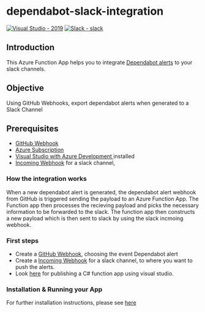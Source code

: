 # dependabot-slack-integration

[![Visual Studio - 2019](https://img.shields.io/static/v1?label=Visual+Studio&message=2019&color=%235C2D91&logo=visual+studio&logoColor=%23fffff)](https://) [![Slack - slack](https://img.shields.io/static/v1?label=Slack&message=slack&color=%23E01E5A&logo=slack&logoColor=%23fffff)](https://)

## Introduction

This Azure Function App helps you to integrate [Dependabot alerts](https://docs.github.com/en/code-security/dependabot/dependabot-alerts/about-dependabot-alerts) to your slack channels.

## Objective

Using GitHub Webhooks, export dependabot alerts when generated to a Slack Channel

## Prerequisites

- [GitHub Webhook](https://docs.github.com/en/developers/webhooks-and-events/webhooks/creating-webhooks)
- [Azure Subscription](https://azure.microsoft.com/en-in/free/)
- [Visual Studio with Azure Development ](https://learn.microsoft.com/en-us/dotnet/azure/configure-visual-studio) installed 
- [Incoming Webhook](https://slack.com/intl/en-in/help/articles/115005265063-Incoming-webhooks-for-Slack) for a slack channel, 

### How the integration works

When a new dependabot alert is generated, the dependabot alert webhook from GitHub is triggered sending the payload to an Azure Function App. The Function app then processes 
the recieving payload and picks the necessary information to be forwarded to the slack. The function app then constructs a new payload which is then sent to slack by using the slack incmoing webhook. 

### First steps

- Create a [GitHub Webhook](https://docs.github.com/en/developers/webhooks-and-events/webhooks/creating-webhooks), choosing the event Dependabot alert
- Create a [Incoming Webhook](https://slack.com/intl/en-in/help/articles/115005265063-Incoming-webhooks-for-Slack) for a slack channel, to where you want to push the alerts. 
- Look [here](https://learn.microsoft.com/en-us/azure/azure-functions/functions-create-your-first-function-visual-studio?tabs=in-process) for publishing a C# function app using visual studio. 

### Installation & Running your App

For further installation instructions, please see [here](https://github.com/CanarysAutomations/dependabot-slack-integration/wiki)
